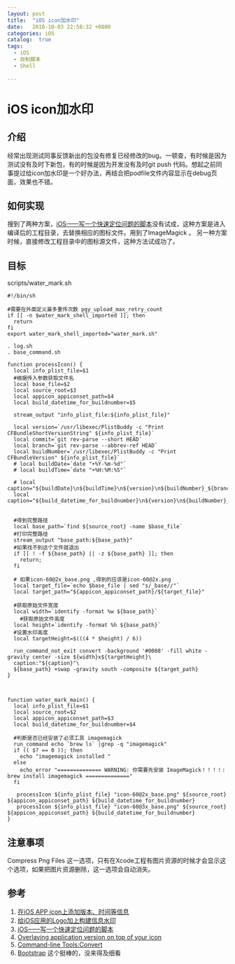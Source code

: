 ```yaml
---
layout: post
title:  "iOS icon加水印"
date:   2018-10-03 22:58:32 +0800
categories: iOS
catalog:  true
tags:
  - iOS 
  - 自制脚本
  - Shell
 
---
```




# iOS icon加水印

## 介绍
经常出现测试同事反馈新出的包没有修复已经修改的bug。一顿查，有时候是因为测试没有及时下新包，有的时候是因为开发没有及时git push 代码。想起之前同事提过给icon加水印是一个好办法，再结合把podfile文件内容显示在debug页面，效果也不错。

## 如何实现
搜到了两种方案，[iOS——写一个快速定位问题的脚本](http://zhoulingyu.com/2017/04/04/iOS——写一个快速定位问题的脚本/#more)没有试成，这种方案是进入编译后的工程目录，去替换相应的图标文件。用到了ImageMagick 。
另一种方案时候，直接修改工程目录中的图标源文件，这种方法试成功了。


## 目标
scripts/water_mark.sh

~~~shell
#!/bin/sh

#需要在外面定义最多重传次数 pgy_upload_max_retry_count
if [[ -n $water_mark_shell_imported ]]; then
  return
fi
export water_mark_shell_imported="water_mark.sh"

. log.sh
. base_command.sh

function processIcon() {
  local info_plist_file=$1
  #根据传入参数获取文件名
  local base_file=$2
  local source_root=$3
  local appicon_appiconset_path=$4
  local build_datetime_for_buildnumber=$5

  stream_output "info_plist_file:${info_plist_file}"

  local version=`/usr/libexec/PlistBuddy -c "Print CFBundleShortVersionString" ${info_plist_file}`
  local commit=`git rev-parse --short HEAD`
  local branch=`git rev-parse --abbrev-ref HEAD`
  local buildNumber=`/usr/libexec/PlistBuddy -c "Print CFBundleVersion" ${info_plist_file}`
  # local buildDate=`date "+%Y-%m-%d"`
  # local buildTime=`date "+%H:%M:%S"`

  # local caption="${buildDate}\n${buildTime}\n${version}\n${buildNumber}_${branch}\n${commit}"
  local caption="${build_datetime_for_buildnumber}\n${version}\n${buildNumber}_${branch}\n${commit}"


  #得到完整路径
  local base_path=`find ${source_root} -name $base_file`
  #打印完整路径
  stream_output "base_path:${base_path}"
  #如果找不到这个文件就退出
  if [[ ! -f ${base_path} || -z ${base_path} ]]; then
    return;
  fi

  # 如果icon-60@2x_base.png ,得到的应该是icon-60@2x.png
  local target_file=`echo $base_file | sed "s/_base//"`
  local target_path="${appicon_appiconset_path}/${target_file}"

  #获取原始文件宽度
  local width=`identify -format %w ${base_path}`
    #获取原始文件高度
  local height=`identify -format %h ${base_path}`
  #设置水印高度
  local targetHeight=$(((4 * $height) / 6))

  run_command_not_exit convert -background '#0008' -fill white -gravity center -size ${width}x${targetHeight}\
  caption:"${caption}"\
  ${base_path} +swap -gravity south -composite ${target_path}
}



function water_mark_main() {
  local info_plist_file=$1
  local source_root=$2
  local appicon_appiconset_path=$3
  local build_datetime_for_buildnumber=$4

  #判断是否已经安装了必须工具 imagemagick
  run_command echo `brew ls` |grep -q "imagemagick"
  if (( $? == 0 )); then
    echo "imagemagick installed "
  else
    echo_error "============== WARNING: 你需要先安装 ImageMagick！！！！: brew install imagemagick =============="
  fi

   processIcon ${info_plist_file} "icon-60@2x_base.png" ${source_root} ${appicon_appiconset_path} ${build_datetime_for_buildnumber}
   processIcon ${info_plist_file} "icon-60@3x_base.png" ${source_root} ${appicon_appiconset_path} ${build_datetime_for_buildnumber}
}

~~~



## 注意事项

Compress Png Files 这一选项，只有在Xcode工程有图片资源的时候才会显示这个选项，如果把图片资源删除，这一选项会自动消失。

## 参考

1. [在iOS APP icon上添加版本、时间等信息](https://www.jianshu.com/p/df21c51668f1)
2. [给iOS应用的Logo加上构建信息水印](https://juejin.im/post/5a32120f51882575d42f6609)
3. [iOS——写一个快速定位问题的脚本](http://zhoulingyu.com/2017/04/04/iOS——写一个快速定位问题的脚本/#more)
4. [Overlaying application version on top of your icon](http://merowing.info/2013/03/overlaying-application-version-on-top-of-your-icon/)
5. [Command-line Tools:Convert](http://www.imagemagick.org/script/convert.php)
6. [Bootstrap](https://github.com/krzysztofzablocki/Bootstrap) 这个挺棒的，没来得及细看


